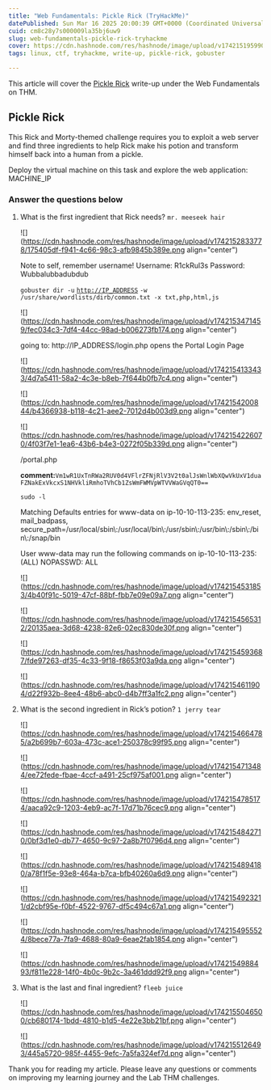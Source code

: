 ```yaml
---
title: "Web Fundamentals: Pickle Rick (TryHackMe)"
datePublished: Sun Mar 16 2025 20:00:39 GMT+0000 (Coordinated Universal Time)
cuid: cm8c28y7s000009la35bj6uw9
slug: web-fundamentals-pickle-rick-tryhackme
cover: https://cdn.hashnode.com/res/hashnode/image/upload/v1742151959901/10c0acf3-f712-4d2f-a8db-4464fd522c05.png
tags: linux, ctf, tryhackme, write-up, pickle-rick, gobuster

---
```


This article will cover the [Pickle Rick](https://tryhackme.com/room/picklerick) write-up under the Web Fundamentals on THM.

## Pickle Rick

This Rick and Morty-themed challenge requires you to exploit a web server and find three ingredients to help Rick make his potion and transform himself back into a human from a pickle.

Deploy the virtual machine on this task and explore the web application: MACHINE\_IP

### Answer the questions below

1. What is the first ingredient that Rick needs? `mr. meeseek hair`
    
    ![](https://cdn.hashnode.com/res/hashnode/image/upload/v1742152833778/175405df-f941-4c66-98c3-afb9845b389e.png align="center")
    
    Note to self, remember username! Username: R1ckRul3s Password: Wubbalubbadubdub  
      
    `gobuster dir -u` [`http://IP_ADDRESS`](http://IP_ADDRESS) `-w /usr/share/wordlists/dirb/common.txt -x txt,php,html,js`
    
    ![](https://cdn.hashnode.com/res/hashnode/image/upload/v1742153471459/fec034c3-7df4-44cc-98ad-b006273fb174.png align="center")
    
    going to: http://IP\_ADDRESS/login.php opens the Portal Login Page
    
    ![](https://cdn.hashnode.com/res/hashnode/image/upload/v1742154133433/4d7a5411-58a2-4c3e-b8eb-7f644b0fb7c4.png align="center")
    
    ![](https://cdn.hashnode.com/res/hashnode/image/upload/v1742154200844/b4366938-b118-4c21-aee2-7012d4b003d9.png align="center")
    
    ![](https://cdn.hashnode.com/res/hashnode/image/upload/v1742154226070/4f03f7e1-1ea6-43b6-b4e3-0272f05b339d.png align="center")
    
    /portal.php
    
    **comment:**`Vm1wR1UxTnRWa2RUV0d4VFlrZFNjRlV3V2t0alJsWnlWbXQwVkUxV1duaFZNakExVkcxS1NHVkliRmhoTVhCb1ZsWmFWMVpWTVVWaGVqQT0==`
    
    `sudo -l`
    
    Matching Defaults entries for www-data on ip-10-10-113-235: env\_reset, mail\_badpass, secure\_path=/usr/local/sbin\\:/usr/local/bin\\:/usr/sbin\\:/usr/bin\\:/sbin\\:/bin\\:/snap/bin
    
    User www-data may run the following commands on ip-10-10-113-235: (ALL) NOPASSWD: ALL  
    
    ![](https://cdn.hashnode.com/res/hashnode/image/upload/v1742154531853/4b40f91c-5019-47cf-88bf-fbb7e09e09a7.png align="center")
    
    ![](https://cdn.hashnode.com/res/hashnode/image/upload/v1742154565312/20135aea-3d68-4238-82e6-02ec830de30f.png align="center")
    
    ![](https://cdn.hashnode.com/res/hashnode/image/upload/v1742154593687/fde97263-df35-4c33-9f18-f8653f03a9da.png align="center")
    
    ![](https://cdn.hashnode.com/res/hashnode/image/upload/v1742154611904/d22f932b-8ee4-48b6-abc0-d4b7ff3a1fc2.png align="center")
    
2. What is the second ingredient in Rick’s potion? `1 jerry tear`
    
    ![](https://cdn.hashnode.com/res/hashnode/image/upload/v1742154664785/a2b699b7-603a-473c-ace1-250378c99f95.png align="center")
    
    ![](https://cdn.hashnode.com/res/hashnode/image/upload/v1742154713484/ee72fede-fbae-4ccf-a491-25cf975af001.png align="center")
    
    ![](https://cdn.hashnode.com/res/hashnode/image/upload/v1742154785174/aaca92c9-1203-4eb9-ac7f-17d71b76cec9.png align="center")
    
    ![](https://cdn.hashnode.com/res/hashnode/image/upload/v1742154842710/0bf3d1e0-db77-4650-9c97-2a8b7f0796d4.png align="center")
    
    ![](https://cdn.hashnode.com/res/hashnode/image/upload/v1742154894180/a78f1f5e-93e8-464a-b7ca-bfb40260a6d9.png align="center")
    
    ![](https://cdn.hashnode.com/res/hashnode/image/upload/v1742154923211/d2cbf95e-f0bf-4522-9767-df5c494c67a1.png align="center")
    
    ![](https://cdn.hashnode.com/res/hashnode/image/upload/v1742154955524/8bece77a-7fa9-4688-80a9-6eae2fab1854.png align="center")
    
    ![](https://cdn.hashnode.com/res/hashnode/image/upload/v1742154988493/f811e228-14f0-4b0c-9b2c-3a461ddd92f9.png align="center")
    
3. What is the last and final ingredient? `fleeb juice`
    
    ![](https://cdn.hashnode.com/res/hashnode/image/upload/v1742155046500/cb680174-1bdd-4810-b1d5-4e22e3bb21bf.png align="center")
    
    ![](https://cdn.hashnode.com/res/hashnode/image/upload/v1742155126493/445a5720-985f-4455-9efc-7a5fa324ef7d.png align="center")
    

Thank you for reading my article. Please leave any questions or comments on improving my learning journey and the Lab THM challenges.